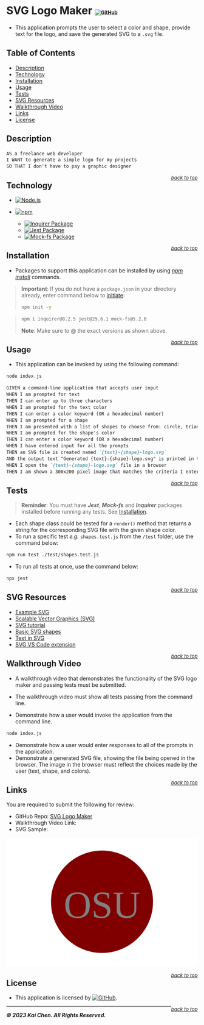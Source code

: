 # SVG Logo Maker <span style="font-size: small;">[![GitHub](https://img.shields.io/github/license/ronin1702/SVG-Logo-Maker)](./LICENSE)</span>
* This application prompts the user to select a color and shape, provide text for the logo, and save the generated SVG to a `.svg` file.

## Table of Contents
* [Description](#description)
* [Technology](#technology)
* [Installation](#installation)
* [Usage](#usage)
* [Tests](#tests)
* [SVG Resources](#svg-resources)
* [Walkthrough Video](#walkthrough-video)
* [Links](#links)
* [License](#license)


## Description
```md
AS a freelance web developer
I WANT to generate a simple logo for my projects
SO THAT I don't have to pay a graphic designer
```

<span style="float: right; font-size: small;">[*back to top*](#table-of-contents)</span>

## Technology
* [![Node.js](https://img.shields.io/badge/Node.js-v20.4.0-blue?logo=node.js)](https://nodejs.org/en)

* [![npm](https://img.shields.io/badge/npm-v9.8.0-blue?logo=npm)](https://www.npmjs.com/)
    * [![Inquirer Package](https://img.shields.io/badge/Inquirer-8.2.5-green?logo=npm)](https://www.npmjs.com/package/inquirer)
    * [![Jest Package](https://img.shields.io/badge/Jest-29.6.1-green?logo=npm)](https://www.npmjs.com/package/jest)
    * [![Mock-fs Package](https://img.shields.io/badge/Mock--fs-5.2.0-green?logo=npm)](https://www.npmjs.com/package/mock-fs)

<span style="float: right; font-size: small;">[*back to top*](#table-of-contents)</span>

## Installation
* Packages to support this application can be installed by using [*npm install*](https://docs.npmjs.com/cli/v9/commands/npm-install) commands.
> **Important**: If you do not have a `package.json` in your directory already, enter command below to [initiate](https://docs.npmjs.com/cli/v9/commands/npm-init):
>```bash
>npm init -y
>```

>```bash
>npm i inquirer@8.2.5 jest@29.6.1 mock-fs@5.2.0
>```
> **Note**: Make sure to @ the exact versions as shown above.

<span style="float: right; font-size: small;">[*back to top*](#table-of-contents)</span>

## Usage
* This application can be invoked by using the following command:
```bash
node index.js
```

```md
GIVEN a command-line application that accepts user input
WHEN I am prompted for text
THEN I can enter up to three characters
WHEN I am prompted for the text color
THEN I can enter a color keyword (OR a hexadecimal number)
WHEN I am prompted for a shape
THEN I am presented with a list of shapes to choose from: circle, triangle, and square
WHEN I am prompted for the shape's color
THEN I can enter a color keyword (OR a hexadecimal number)
WHEN I have entered input for all the prompts
THEN an SVG file is created named `{text}-{shape}-logo.svg`
AND the output text "Generated {text}-{shape}-logo.svg" is printed in the command line
WHEN I open the `{text}-{shape}-logo.svg` file in a browser
THEN I am shown a 300x200 pixel image that matches the criteria I entered
```

<span style="float: right; font-size: small;">[*back to top*](#table-of-contents)</span>

## Tests
> **Reminder**: You must have ***Jest***, ***Mock-fs*** and ***Inquirer*** packages installed before running any tests. See [Installation](#installation).

* Each shape class could be tested for a `render()` method that returns a string for the corresponding SVG file with the given shape color.
* To run a specific test *e.g.* `shapes.test.js` from the `/test` folder, use the command below:
```bash
npm run test ./test/shapes.test.js
```
* To run all tests at once, use the command below:
```bash
npx jest
```

<span style="float: right; font-size: small;">[*back to top*](#table-of-contents)</span>

## SVG Resources
* [Example SVG](https://static.fullstack-bootcamp.com/fullstack-ground/module-10/circle.svg)
* [Scalable Vector Graphics (SVG)](https://en.wikipedia.org/wiki/Scalable_Vector_Graphics)
* [SVG tutorial](https://developer.mozilla.org/en-US/docs/Web/SVG/Tutorial)
* [Basic SVG shapes](https://developer.mozilla.org/en-US/docs/Web/SVG/Tutorial/Basic_Shapes)
* [Text in SVG](https://developer.mozilla.org/en-US/docs/Web/SVG/Tutorial/Texts)
* [SVG VS Code extension](https://marketplace.visualstudio.com/items?itemName=jock.svg)

<span style="float: right; font-size: small;">[*back to top*](#table-of-contents)</span>

## Walkthrough Video
* A walkthrough video that demonstrates the functionality of the SVG logo maker and passing tests must be submitted.
  <!-- * [![Walkthrough-Video](./Images/svg-logo-maker.gif)](https://drive.google.com/file/WALKTHROUGH-VIDEO-FOR-SVG-LOGO-MAKER) -->

* The walkthrough video must show all tests passing from the command line.
* Demonstrate how a user would invoke the application from the command line.
```bash
node index.js
```
* Demonstrate how a user would enter responses to all of the prompts in the application.
* Demonstrate a generated SVG file, showing the file being opened in the browser. The image in the browser must reflect the choices made by the user (text, shape, and colors).

<span style="float: right; font-size: small;">[*back to top*](#table-of-contents)</span>

## Links
You are required to submit the following for review:
* GitHub Repo: [SVG Logo Maker](https://github.com/Ronin1702/SVG-Logo-Maker)
* Walkthrough Video Link:
* SVG Sample: 

![Grey OSU Text in maroon circle shape](./examples/OSU-Circle-logo.svg)

<span style="float: right; font-size: small;">[*back to top*](#table-of-contents)</span>

## License
* This application is licensed by [![GitHub](https://img.shields.io/github/license/ronin1702/SVG-Logo-Maker)](./LICENSE).

<span style="float: right; font-size: small;">[*back to top*](#table-of-contents)</span>

---
***© 2023 Kai Chen. All Rights Reserved.***
